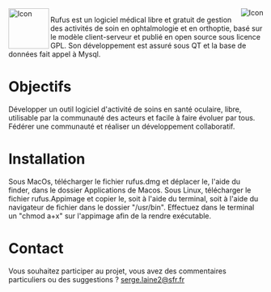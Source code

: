 <img align=left src="https://www.rufusvision.org/uploads/9/8/0/3/98038824/rufus2_11.png" width='80' alt='Icon'>
<img align=right src="https://travis-ci.org/ukinoki/Rufus.svg?branch=master" alt='Icon'>

Rufus est un logiciel médical libre et gratuit de gestion des activités de soin en ophtalmologie et en orthoptie, 
basé sur le modèle client-serveur et publié en open source sous licence GPL. Son développement est assuré sous QT et la base de données fait appel à Mysql.

# Objectifs
Développer un outil logiciel d'activité de soins en santé oculaire, libre, utilisable par la communauté des acteurs et facile à faire évoluer par tous.
Fédérer une communauté et réaliser un développement collaboratif.

# Installation
Sous MacOs, télécharger le fichier rufus.dmg et déplacer le,  l'aide du finder, dans le dossier Applications de Macos.
Sous Linux, télécharger le fichier rufus.Appimage et copier le, soit à l'aide du terminal, soit à l'aide du navigateur de fichier dans le dossier "/usr/bin". Effectuez dans le terminal un "chmod a+x" sur l'appimage afin de la rendre exécutable.

# Contact
Vous souhaitez participer au projet, vous avez des commentaires particuliers ou des suggestions ?
serge.laine2@sfr.fr
